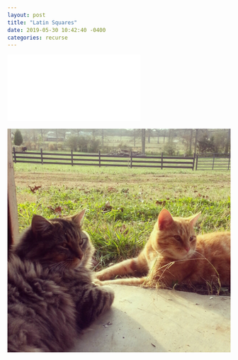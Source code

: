 ```yaml
---
layout: post
title: "Latin Squares"
date: 2019-05-30 10:42:40 -0400
categories: recurse
---
```


![JavaScript Maybe?](/assets/js/test.js)

![Willis and Stan](/assets/images/0.jpg)
